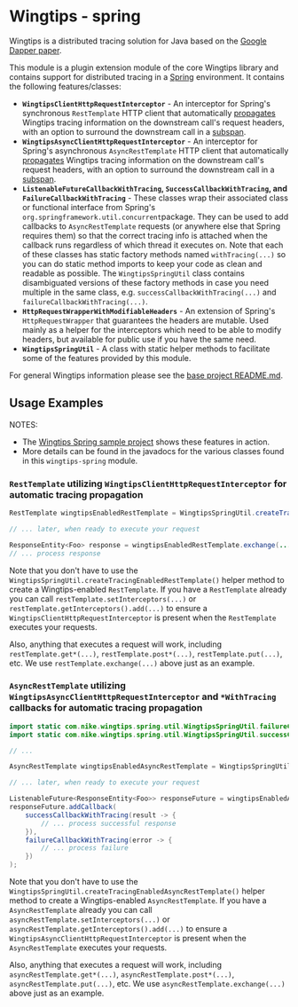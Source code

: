 # Wingtips - spring

Wingtips is a distributed tracing solution for Java based on the 
[Google Dapper paper](http://static.googleusercontent.com/media/research.google.com/en/us/pubs/archive/36356.pdf). 

This module is a plugin extension module of the core Wingtips library and contains support for distributed tracing in a 
[Spring](https://spring.io/) environment. It contains the following features/classes:

* **`WingtipsClientHttpRequestInterceptor`** - An interceptor for Spring's synchronous `RestTemplate` HTTP client that
automatically [propagates](../README.md#propagating_traces) Wingtips tracing information on the downstream call's 
request headers, with an option to surround the downstream call in a [subspan](../README.md#sub_spans).  
* **`WingtipsAsyncClientHttpRequestInterceptor`** - An interceptor for Spring's asynchronous `AsyncRestTemplate` HTTP 
client that automatically [propagates](../README.md#propagating_traces) Wingtips tracing information on the 
downstream call's request headers, with an option to surround the downstream call in a 
[subspan](../README.md#sub_spans). 
* **`ListenableFutureCallbackWithTracing`, `SuccessCallbackWithTracing`, and `FailureCallbackWithTracing`** - These
classes wrap their associated class or functional interface from Spring's `org.springframework.util.concurrent`package.
They can be used to add callbacks to `AsyncRestTemplate` requests (or anywhere else that Spring requires them) so that 
the correct tracing info is attached when the callback runs regardless of which thread it executes on. Note that each 
of these classes has static factory methods named `withTracing(...)` so you can do static method imports to keep your 
code as clean and readable as possible. The `WingtipsSpringUtil` class contains disambiguated versions of these factory 
methods in case you need multiple in the same class, e.g. `successCallbackWithTracing(...)` and 
`failureCallbackWithTracing(...)`.
* **`HttpRequestWrapperWithModifiableHeaders`** - An extension of Spring's `HttpRequestWrapper` that guarantees the
headers are mutable. Used mainly as a helper for the interceptors which need to be able to modify headers, but 
available for public use if you have the same need.
* **`WingtipsSpringUtil`** - A class with static helper methods to facilitate some of the features provided by this 
module. 

For general Wingtips information please see the [base project README.md](../README.md).

## Usage Examples

NOTES: 

* The [Wingtips Spring sample project](../samples/sample-spring-web-mvc) shows these features in action.
* More details can be found in the javadocs for the various classes found in this `wingtips-spring` module.

### `RestTemplate` utilizing `WingtipsClientHttpRequestInterceptor` for automatic tracing propagation
 
``` java
RestTemplate wingtipsEnabledRestTemplate = WingtipsSpringUtil.createTracingEnabledRestTemplate();

// ... later, when ready to execute your request

ResponseEntity<Foo> response = wingtipsEnabledRestTemplate.exchange(...);
// ... process response
``` 

Note that you don't have to use the `WingtipsSpringUtil.createTracingEnabledRestTemplate()` helper method to create a 
Wingtips-enabled `RestTemplate`. If you have a `RestTemplate` already you can call `restTemplate.setInterceptors(...)` 
or `restTemplate.getInterceptors().add(...)` to ensure a `WingtipsClientHttpRequestInterceptor` is present when the
`RestTemplate` executes your requests.  

Also, anything that executes a request will work, including `restTemplate.get*(...)`, `restTemplate.post*(...)`, 
`restTemplate.put(...)`, etc. We use `restTemplate.exchange(...)` above just as an example.

### `AsyncRestTemplate` utilizing `WingtipsAsyncClientHttpRequestInterceptor` and `*WithTracing` callbacks for automatic tracing propagation

``` java
import static com.nike.wingtips.spring.util.WingtipsSpringUtil.failureCallbackWithTracing;
import static com.nike.wingtips.spring.util.WingtipsSpringUtil.successCallbackWithTracing;

// ...

AsyncRestTemplate wingtipsEnabledAsyncRestTemplate = WingtipsSpringUtil.createTracingEnabledAsyncRestTemplate();

// ... later, when ready to execute your request

ListenableFuture<ResponseEntity<Foo>> responseFuture = wingtipsEnabledAsyncRestTemplate.exchange(...);
responseFuture.addCallback(
    successCallbackWithTracing(result -> {
        // ... process successful response
    }),
    failureCallbackWithTracing(error -> {
        // ... process failure
    })
);
```

Note that you don't have to use the `WingtipsSpringUtil.createTracingEnabledAsyncRestTemplate()` helper method to 
create a Wingtips-enabled `AsyncRestTemplate`. If you have a `AsyncRestTemplate` already you can call 
`asyncRestTemplate.setInterceptors(...)` or `asyncRestTemplate.getInterceptors().add(...)` to ensure a 
`WingtipsAsyncClientHttpRequestInterceptor` is present when the `AsyncRestTemplate` executes your requests.  

Also, anything that executes a request will work, including `asyncRestTemplate.get*(...)`, `asyncRestTemplate.post*(...)`, 
`asyncRestTemplate.put(...)`, etc. We use `asyncRestTemplate.exchange(...)` above just as an example.
